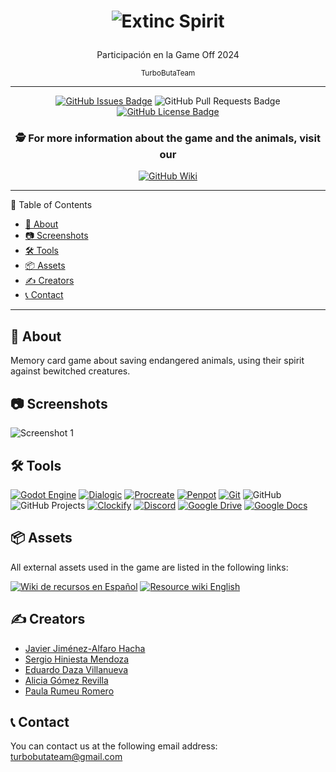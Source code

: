<h1 align="center">
  
![Extinc Spirit](https://media.discordapp.net/attachments/1300861339509723207/1311828480714866688/Ilustracion_sin_titulo.png?ex=674a46fa&is=6748f57a&hm=138a6217519c0b1bf35073faac06199eca2ae0cbdbbed6d735bb6c760e9e668a&=&format=webp&quality=lossless&width=810&height=339)

</h1>

<div align="center">
  <p> Participación en la Game Off 2024 </p>
  <sub> TurboButaTeam </sub>
</div>

---

<div align="center">

[![GitHub Issues Badge](https://img.shields.io/github/issues/IES-Rafael-Alberti/GameOff2024TurboButaTeam?style=for-the-badge)](https://github.com/IES-Rafael-Alberti/GameOff2024TurboButaTeam/issues)
![GitHub Pull Requests Badge](https://img.shields.io/github/issues-pr/IES-Rafael-Alberti/GameOff2024TurboButaTeam?style=for-the-badge)
[![GitHub License Badge](https://img.shields.io/github/license/IES-Rafael-Alberti/GameOff2024TurboButaTeam?style=for-the-badge)](https://github.com/IES-Rafael-Alberti/GameOff2024TurboButaTeam/blob/main/LICENSE)

### 🕵️ For more information about the game and the animals, visit our

[![GitHub Wiki](https://img.shields.io/badge/Wiki-0078D4?logo=github&logoColor=fff&style=for-the-badge)](https://github.com/IES-Rafael-Alberti/GameOff2024TurboButaTeam/wiki)

</div>

---

📝 Table of Contents

- [🧐 About](#-about)
- [📷 Screenshots](#-screenshots)
- [🛠️ Tools](#️-tools)
- [📦 Assets](#-assets)
- [✍️ Creators](#️-creators)
- [📞 Contact](#-contact)

---

## 🧐 About

Memory card game about saving endangered animals, using their spirit against bewitched creatures.

## 📷 Screenshots

![Screenshot 1](https://img.itch.zone/aW1hZ2UvMzA5NDQ3Ny8xODc3MDMyNS5wbmc=/original/dKq4ik.png)

## 🛠️ Tools

[![Godot Engine](https://img.shields.io/badge/Godot_Engine-478CBF?logo=godot-engine&logoColor=fff&style=for-the-badge)](https://godotengine.org/)
[![Dialogic](https://img.shields.io/badge/Dialogic-FF3C00?logo=dialogic&logoColor=fff&style=for-the-badge)](https://github.com/dialogic-godot/dialogic)
[![Procreate](https://img.shields.io/badge/Procreate-000000?logo=procreate&logoColor=fff&style=for-the-badge)](https://procreate.art/)
[![Penpot](https://img.shields.io/badge/Penpot-FF3C00?logo=penpot&logoColor=fff&style=for-the-badge)](https://penpot.app/)
[![Git](https://img.shields.io/badge/Git-F05032?logo=git&logoColor=fff&style=for-the-badge)](https://git-scm.com/)
![GitHub](https://img.shields.io/badge/GitHub-181717?logo=github&logoColor=fff&style=for-the-badge)
![GitHub Projects](https://img.shields.io/badge/GitHub_Projects-181717?logo=github&logoColor=fff&style=for-the-badge)
[![Clockify](https://img.shields.io/badge/Clockify-404040?logo=clockify&logoColor=fff&style=for-the-badge)](https://clockify.me/)
[![Discord](https://img.shields.io/badge/Discord-5865F2?logo=discord&logoColor=fff&style=for-the-badge)](https://discord.com/)
[![Google Drive](https://img.shields.io/badge/Google_Drive-4285F4?logo=google-drive&logoColor=fff&style=for-the-badge)](https://drive.google.com/)
[![Google Docs](https://img.shields.io/badge/Google_Docs-4285F4?logo=google-docs&logoColor=fff&style=for-the-badge)](https://docs.google.com)

## 📦 Assets

All external assets used in the game are listed in the following links:

[![Wiki de recursos en Español](https://img.freepik.com/vector-gratis/ilustracion-bandera-espana_53876-18168.jpg?t=st=1730981714~exp=1730985314~hmac=93f44d000fb437353ebc7f29e2707243ad680dc7e5350e3911e2368253567d28&w=100)](https://github.com/IES-Rafael-Alberti/GameOff2024TurboButaTeam/wiki/es_Recursos)
[![Resource wiki English](https://img.freepik.com/vector-gratis/ilustracion-bandera-reino-unido_53876-18166.jpg?t=st=1730982117~exp=1730985717~hmac=97ea5d525d7cfc9b55248566ef80d023817b6c20b7be6be69e9b5482a23bc0c0&w=100)](https://github.com/IES-Rafael-Alberti/GameOff2024TurboButaTeam/wiki/en_Resources)

## ✍️ Creators

- [Javier Jiménez-Alfaro Hacha](https://github.com/javijjah)
- [Sergio Hiniesta Mendoza](https://github.com/SergioHiniesta)
- [Eduardo Daza Villanueva](https://github.com/edazvil878)
- [Alicia Gómez Revilla](https://github.com/alicia2509)
- [Paula Rumeu Romero](https://github.com/salem404)

## 📞 Contact

You can contact us at the following email address:
<turbobutateam@gmail.com>
